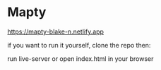 # Mapty

https://mapty-blake-n.netlify.app

if you want to run it yourself, clone the repo then:

run live-server or open index.html in your browser
